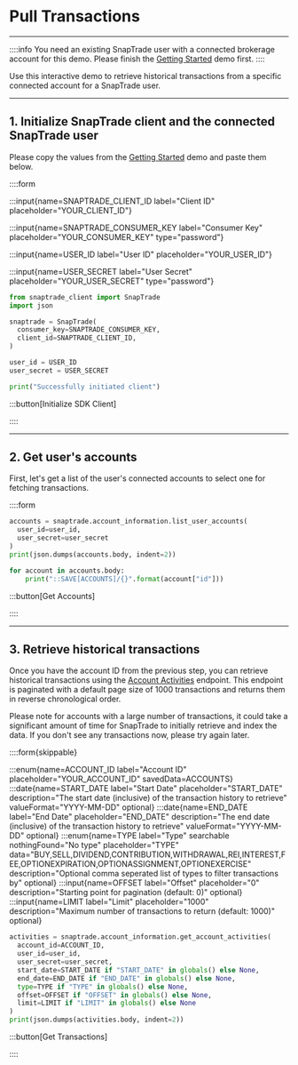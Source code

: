 # Pull Transactions

---

::::info
You need an existing SnapTrade user with a connected brokerage account for this demo. Please finish the [Getting Started](https://docs.snaptrade.com/demo/getting-started) demo first.
::::

Use this interactive demo to retrieve historical transactions from a specific connected account for a SnapTrade user.

---

## 1. Initialize SnapTrade client and the connected SnapTrade user

Please copy the values from the [Getting Started](https://docs.snaptrade.com/demo/getting-started) demo and paste them below.

::::form

:::input{name=SNAPTRADE_CLIENT_ID label="Client ID" placeholder="YOUR_CLIENT_ID"}

:::input{name=SNAPTRADE_CONSUMER_KEY label="Consumer Key" placeholder="YOUR_CONSUMER_KEY" type="password"}

:::input{name=USER_ID label="User ID" placeholder="YOUR_USER_ID"}

:::input{name=USER_SECRET label="User Secret" placeholder="YOUR_USER_SECRET" type="password"}

```python
from snaptrade_client import SnapTrade
import json

snaptrade = SnapTrade(
  consumer_key=SNAPTRADE_CONSUMER_KEY,
  client_id=SNAPTRADE_CLIENT_ID,
)

user_id = USER_ID
user_secret = USER_SECRET

print("Successfully initiated client")
```

:::button[Initialize SDK Client]

::::

---

## 2. Get user's accounts

First, let's get a list of the user's connected accounts to select one for fetching transactions.

::::form

```python
accounts = snaptrade.account_information.list_user_accounts(
  user_id=user_id,
  user_secret=user_secret
)
print(json.dumps(accounts.body, indent=2))

for account in accounts.body:
    print("::SAVE[ACCOUNTS]/{}".format(account["id"]))
```

:::button[Get Accounts]

::::

---

## 3. Retrieve historical transactions

Once you have the account ID from the previous step, you can retrieve historical transactions using the [Account Activities](https://docs.snaptrade.com/reference/Account%20Information/AccountInformation_getAccountActivities) endpoint. This endpoint is paginated with a default page size of 1000 transactions and returns them in reverse chronological order.

Please note for accounts with a large number of transactions, it could take a significant amount of time for SnapTrade to initially retrieve and index the data. If you don't see any transactions now, please try again later.

::::form{skippable}

:::enum{name=ACCOUNT_ID label="Account ID" placeholder="YOUR_ACCOUNT_ID" savedData=ACCOUNTS}
:::date{name=START_DATE label="Start Date" placeholder="START_DATE" description="The start date (inclusive) of the transaction history to retrieve" valueFormat="YYYY-MM-DD" optional}
:::date{name=END_DATE label="End Date" placeholder="END_DATE" description="The end date (inclusive) of the transaction history to retrieve" valueFormat="YYYY-MM-DD" optional}
:::enum{name=TYPE label="Type" searchable nothingFound="No type" placeholder="TYPE" data="BUY,SELL,DIVIDEND,CONTRIBUTION,WITHDRAWAL,REI,INTEREST,FEE,OPTIONEXPIRATION,OPTIONASSIGNMENT,OPTIONEXERCISE" description="Optional comma seperated list of types to filter transactions by" optional}
:::input{name=OFFSET label="Offset" placeholder="0" description="Starting point for pagination (default: 0)" optional}
:::input{name=LIMIT label="Limit" placeholder="1000" description="Maximum number of transactions to return (default: 1000)" optional}

```python
activities = snaptrade.account_information.get_account_activities(
  account_id=ACCOUNT_ID,
  user_id=user_id,
  user_secret=user_secret,
  start_date=START_DATE if "START_DATE" in globals() else None,
  end_date=END_DATE if "END_DATE" in globals() else None,
  type=TYPE if "TYPE" in globals() else None,
  offset=OFFSET if "OFFSET" in globals() else None,
  limit=LIMIT if "LIMIT" in globals() else None
)
print(json.dumps(activities.body, indent=2))
```

:::button[Get Transactions]

::::
